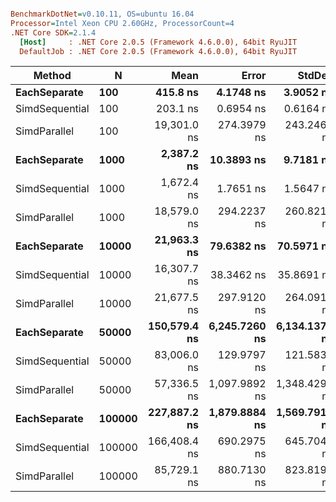 ``` ini

BenchmarkDotNet=v0.10.11, OS=ubuntu 16.04
Processor=Intel Xeon CPU 2.60GHz, ProcessorCount=4
.NET Core SDK=2.1.4
  [Host]     : .NET Core 2.0.5 (Framework 4.6.0.0), 64bit RyuJIT
  DefaultJob : .NET Core 2.0.5 (Framework 4.6.0.0), 64bit RyuJIT


```
|         Method |      N |         Mean |         Error |        StdDev | Scaled | ScaledSD |
|--------------- |------- |-------------:|--------------:|--------------:|-------:|---------:|
|   **EachSeparate** |    **100** |     **415.8 ns** |     **4.1748 ns** |     **3.9052 ns** |   **1.00** |     **0.00** |
| SimdSequential |    100 |     203.1 ns |     0.6954 ns |     0.6164 ns |   0.49 |     0.00 |
|   SimdParallel |    100 |  19,301.0 ns |   274.3979 ns |   243.2466 ns |  46.43 |     0.70 |
|   **EachSeparate** |   **1000** |   **2,387.2 ns** |    **10.3893 ns** |     **9.7181 ns** |   **1.00** |     **0.00** |
| SimdSequential |   1000 |   1,672.4 ns |     1.7651 ns |     1.5647 ns |   0.70 |     0.00 |
|   SimdParallel |   1000 |  18,579.0 ns |   294.2237 ns |   260.8217 ns |   7.78 |     0.11 |
|   **EachSeparate** |  **10000** |  **21,963.3 ns** |    **79.6382 ns** |    **70.5971 ns** |   **1.00** |     **0.00** |
| SimdSequential |  10000 |  16,307.7 ns |    38.3462 ns |    35.8691 ns |   0.74 |     0.00 |
|   SimdParallel |  10000 |  21,677.5 ns |   297.9120 ns |   264.0912 ns |   0.99 |     0.01 |
|   **EachSeparate** |  **50000** | **150,579.4 ns** | **6,245.7260 ns** | **6,134.1374 ns** |   **1.00** |     **0.00** |
| SimdSequential |  50000 |  83,006.0 ns |   129.9797 ns |   121.5831 ns |   0.55 |     0.02 |
|   SimdParallel |  50000 |  57,336.5 ns | 1,097.9892 ns | 1,348.4294 ns |   0.38 |     0.02 |
|   **EachSeparate** | **100000** | **227,887.2 ns** | **1,879.8884 ns** | **1,569.7918 ns** |   **1.00** |     **0.00** |
| SimdSequential | 100000 | 166,408.4 ns |   690.2975 ns |   645.7047 ns |   0.73 |     0.01 |
|   SimdParallel | 100000 |  85,729.1 ns |   880.7130 ns |   823.8194 ns |   0.38 |     0.00 |
